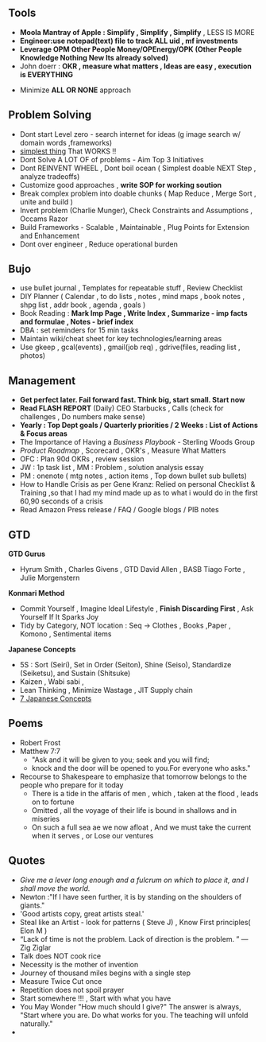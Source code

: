 ## Tools
* **Moola Mantray of Apple : Simplify , Simplify , Simplify** , LESS IS MORE
* **Engineer:use notepad(text) file to track ALL uid , mf investments**
* **Leverage OPM Other People Money/OPEnergy/OPK (Other People Knowledge Nothing New Its already solved)**
* John doerr : **OKR , measure what matters , Ideas are easy , execution is EVERYTHING**
- Minimize **ALL OR NONE** approach 

## Problem Solving
- Dont start Level zero - search internet for ideas (g image search w/ domain words ,frameworks)
- [simplest thing](https://wiki.c2.com/?DoTheSimplestThingThatCouldPossiblyWork) That WORKS !!
- Dont Solve A LOT OF of problems - Aim Top 3 Initiatives
- Dont REINVENT WHEEL , Dont boil ocean ( Simplest doable NEXT Step , analyze tradeoffs) 
- Customize good approaches , **write SOP for working soution**
- Break complex problem into doable chunks ( Map Reduce , Merge Sort , unite and build )
- Invert problem (Charlie Munger), Check Constraints and Assumptions , Occams Razor
- Build Frameworks - Scalable , Maintainable , Plug Points for Extension and Enhancement
- Dont over engineer , Reduce operational burden 

## Bujo
* use bullet journal , Templates for repeatable stuff , Review Checklist
* DIY Planner ( Calendar , to do lists , notes , mind maps , book notes , shpg list , addr book , agenda , goals )
* Book Reading : **Mark Imp Page , Write Index , Summarize - imp facts and formulae , Notes - brief index**
* DBA : set reminders for 15 min tasks
* Maintain wiki/cheat sheet for key technologies/learning areas
* Use gkeep , gcal(events) , gmail(job req) , gdrive(files, reading list , photos)

## Management
* **Get perfect later. Fail forward fast. Think big, start small. Start now**
* **Read FLASH REPORT** (Daily) CEO Starbucks , Calls (check for challenges , Do numbers make sense)
* **Yearly : Top Dept goals / Quarterly priorities / 2 Weeks : List of Actions & Focus areas**
* The Importance of Having a _Business Playbook_ - Sterling Woods Group
* _Product Roadmap_ , Scorecard , OKR's , Measure What Matters
* OFC : Plan 90d OKRs , review session
* JW : 1p task list , MM : Problem , solution analysis essay 
* PM : onenote ( mtg notes , action items , Top down bullet sub bullets)
* How to Handle Crisis as per Gene Kranz: Relied on personal Checklist & Training ,so that I had my mind made up as to what i would do in the first 60,90 seconds of a crisis 
* Read Amazon Press release / FAQ / Google blogs / PIB notes

## GTD
**GTD Gurus** 
* Hyrum Smith , Charles Givens , GTD David Allen , BASB Tiago Forte , Julie Morgenstern

**Konmari Method**
* Commit Yourself , Imagine  Ideal Lifestyle , **Finish Discarding First** , Ask Yourself If It Sparks Joy
* Tidy by Category, NOT location : Seq -> Clothes , Books ,Paper , Komono , Sentimental items 

**Japanese Concepts**
* 5S : Sort (Seiri), Set in Order (Seiton), Shine (Seiso), Standardize (Seiketsu), and Sustain (Shitsuke)  
* Kaizen , Wabi sabi ,
* Lean Thinking , Minimize Wastage , JIT Supply chain
* [7 Japanese Concepts](https://www.indiatimes.com/ampstories/lifestyle/self/7-japanese-concepts-for-self-improvement-632550.html)


## Poems 
* Robert Frost
* Matthew 7:7 
  * "Ask and it will be given to you; seek and you will find; 
  * knock and the door will be opened to you.For everyone who asks."
* Recourse to Shakespeare to emphasize that tomorrow belongs to the people who prepare for it today
  * There is a tide in the affaris of men , which , taken at the flood , leads on to fortune 
  * Omitted , all the voyage of their life is bound in shallows and in miseries
  * On such a full sea ae we now afloat , And we must take the current when it serves , or Lose our ventures

## Quotes
* _Give me a lever long enough and a fulcrum on which to place it, and I shall move the world._
* Newton :"If I have seen further, it is by standing on the shoulders of giants."
* 'Good artists copy, great artists steal.'
* Steal like an Artist - look for patterns ( Steve J) , Know First principles( Elon M )
* “Lack of time is not the problem. Lack of direction is the problem. ” — Zig Ziglar
* Talk does NOT cook rice  
* Necessity is the mother of invention 
* Journey of thousand miles begins with a single step
* Measure Twice Cut once
* Repetition does not spoil prayer
* Start somewhere !!! , Start with what you have 
* You May Wonder "How much should I give?" The answer is always, "Start where you are. Do what works for you. The teaching will unfold naturally."
* 


